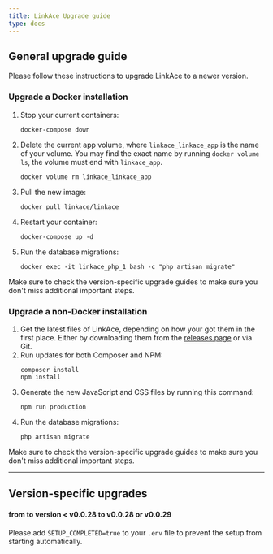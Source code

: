 ```yaml
---
title: LinkAce Upgrade guide
type: docs
---
```


## General upgrade guide

Please follow these instructions to upgrade LinkAce to a newer version.


### Upgrade a Docker installation

1. Stop your current containers:
    ```
    docker-compose down
    ```
2. Delete the current app volume, where `linkace_linkace_app` is the name of your volume. You may find the exact name 
    by running `docker volume ls`, the volume must end with `linkace_app`.
    ```
    docker volume rm linkace_linkace_app
    ```
3. Pull the new image:
    ```
    docker pull linkace/linkace
    ```
4. Restart your container:
    ```
    docker-compose up -d
    ```
5. Run the database migrations:
    ```
    docker exec -it linkace_php_1 bash -c "php artisan migrate"
    ```

Make sure to check the version-specific upgrade guides to make sure you don't miss additional important steps.


### Upgrade a non-Docker installation

1. Get the latest files of LinkAce, depending on how your got them in the first place. Either by downloading them
    from the [releases page](https://github.com/Kovah/LinkAce/releases) or via Git.
2. Run updates for both Composer and NPM:
    ```
    composer install
    npm install
    ```
3. Generate the new JavaScript and CSS files by running this command:
    ```
    npm run production
    ```
4. Run the database migrations:
    ```
    php artisan migrate
    ```

Make sure to check the version-specific upgrade guides to make sure you don't miss additional important steps.

---

## Version-specific upgrades

#### from to version < v0.0.28 to v0.0.28 or v0.0.29

Please add `SETUP_COMPLETED=true` to your `.env` file to prevent the setup from starting automatically.
